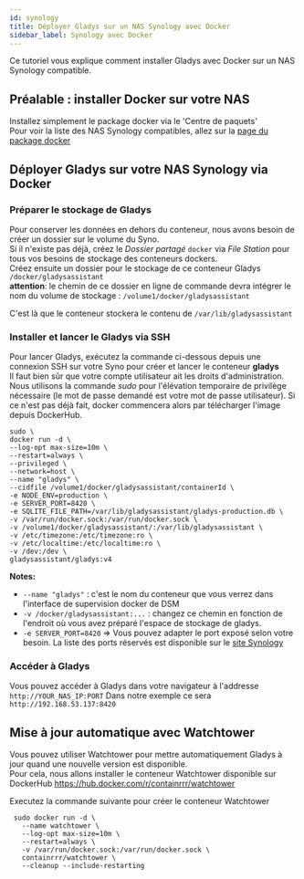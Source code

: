 ```yaml
---
id: synology
title: Déployer Gladys sur un NAS Synology avec Docker
sidebar_label: Synology avec Docker
---
```



Ce tutoriel vous explique comment installer Gladys avec Docker sur un NAS Synology compatible.

## Préalable : installer Docker sur votre NAS 

Installez simplement le package docker via le 'Centre de paquets'  
Pour voir la liste des NAS Synology compatibles, allez sur la [page du package docker](https://www.synology.com/fr-fr/dsm/packages/Docker)

## Déployer Gladys sur votre NAS Synology via Docker

### Préparer le stockage de Gladys

Pour conserver les données en dehors du conteneur, nous avons besoin de créer un dossier sur le volume du Syno.  
Si il n'existe pas déjà, créez le *Dossier partagé* `docker` via *File Station* pour tous vos besoins de stockage des conteneurs dockers.  
Créez ensuite un dossier pour le stockage de ce conteneur Gladys ```/docker/gladysassistant```  
**attention**: le chemin de ce dossier en ligne de commande devra intégrer le nom du volume de stockage : `/volume1/docker/gladysassistant`

C'est là que le conteneur stockera le contenu de  `/var/lib/gladysassistant`  

### Installer et lancer le Gladys via SSH

Pour lancer Gladys, exécutez la commande ci-dessous depuis une connexion SSH sur votre Syno pour créer et lancer le conteneur **gladys**  
Il faut bien sûr que votre compte utilisateur ait les droits d'administration. Nous utilisons la commande *sudo* pour l'élévation temporaire de privilège nécessaire (le mot de passe demandé est votre mot de passe utilisateur).
Si ce n'est pas déjà fait, docker commencera alors par télécharger l'image depuis DockerHub.  

```
sudo \
docker run -d \
--log-opt max-size=10m \
--restart=always \
--privileged \
--network=host \
--name "gladys" \
--cidfile /volume1/docker/gladysassistant/containerId \
-e NODE_ENV=production \
-e SERVER_PORT=8420 \
-e SQLITE_FILE_PATH=/var/lib/gladysassistant/gladys-production.db \
-v /var/run/docker.sock:/var/run/docker.sock \
-v /volume1/docker/gladysassistant/:/var/lib/gladysassistant \
-v /etc/timezone:/etc/timezone:ro \
-v /etc/localtime:/etc/localtime:ro \
-v /dev:/dev \
gladysassistant/gladys:v4
```

**Notes:**

- `--name "gladys"` : c'est le nom du conteneur que vous verrez dans l'interface de supervision docker de DSM
- `-v /docker/gladysassistant:...` : changez ce chemin en fonction de l'endroit où vous avez préparé l'espace de stockage de gladys.
- `-e SERVER_PORT=8420` => Vous pouvez adapter le port exposé selon votre besoin. La liste des ports réservés est disponible sur le [site Synology](https://kb.synology.com/fr-fr/DSM/tutorial/What_network_ports_are_used_by_Synology_services)

### Accéder à Gladys

Vous pouvez accéder à Gladys dans votre navigateur à l'addresse `http://YOUR_NAS_IP:PORT`
Dans notre exemple ce sera `http://192.168.53.137:8420`

## Mise à jour automatique avec Watchtower

Vous pouvez utiliser Watchtower pour mettre automatiquement Gladys à jour quand une nouvelle version est disponible.  
Pour cela, nous allons installer le conteneur Watchtower disponible sur DockerHub https://hub.docker.com/r/containrrr/watchtower

Executez la commande suivante pour créer le conteneur Watchtower

```
 sudo docker run -d \
   --name watchtower \
   --log-opt max-size=10m \
   --restart=always \
   -v /var/run/docker.sock:/var/run/docker.sock \
   containrrr/watchtower \
   --cleanup --include-restarting
```
